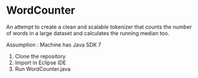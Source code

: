 # WordCounter
An attempt to create a clean and scalable tokenizer that counts the number of words in a large dataset and calculates the running median too.

Assumption : Machine has Java SDK 7

1. Clone the repository
2. Import in Eclipse IDE
3. Run WordCounter.java
